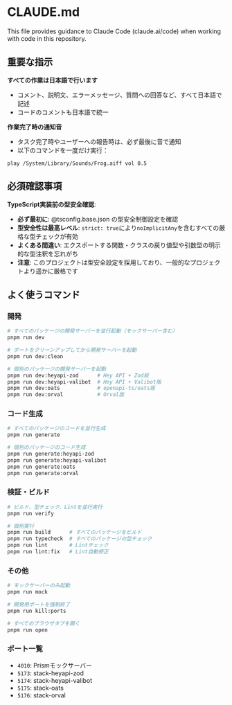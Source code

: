 # CLAUDE.md

This file provides guidance to Claude Code (claude.ai/code) when working with code in this repository.

## 重要な指示

**すべての作業は日本語で行います**
- コメント、説明文、エラーメッセージ、質問への回答など、すべて日本語で記述
- コードのコメントも日本語で統一

**作業完了時の通知音**
- タスク完了時やユーザーへの報告時は、必ず最後に音で通知
- 以下のコマンドを一度だけ実行：

```shell
play /System/Library/Sounds/Frog.aiff vol 0.5
```

## 必須確認事項

**TypeScript実装前の型安全確認**:
- **必ず最初に**: @tsconfig.base.json の型安全制御設定を確認
- **型安全性は最高レベル**: `strict: true`により`noImplicitAny`を含むすべての厳格な型チェックが有効
- **よくある間違い**: エクスポートする関数・クラスの戻り値型や引数型の明示的な型注釈を忘れがち
- **注意**: このプロジェクトは型安全設定を採用しており、一般的なプロジェクトより遥かに厳格です

## よく使うコマンド

### 開発

```bash
# すべてのパッケージの開発サーバーを並行起動（モックサーバー含む）
pnpm run dev

# ポートをクリーンアップしてから開発サーバーを起動
pnpm run dev:clean

# 個別のパッケージの開発サーバーを起動
pnpm run dev:heyapi-zod      # Hey API + Zod版
pnpm run dev:heyapi-valibot  # Hey API + Valibot版
pnpm run dev:oats            # openapi-ts/oats版
pnpm run dev:orval           # Orval版
```

### コード生成

```bash
# すべてのパッケージのコードを並行生成
pnpm run generate

# 個別のパッケージのコード生成
pnpm run generate:heyapi-zod
pnpm run generate:heyapi-valibot
pnpm run generate:oats
pnpm run generate:orval
```

### 検証・ビルド

```bash
# ビルド、型チェック、Lintを並行実行
pnpm run verify

# 個別実行
pnpm run build      # すべてのパッケージをビルド
pnpm run typecheck  # すべてのパッケージの型チェック
pnpm run lint       # Lintチェック
pnpm run lint:fix   # Lint自動修正
```

### その他

```bash
# モックサーバーのみ起動
pnpm run mock

# 開発用ポートを強制終了
pnpm run kill:ports

# すべてのブラウザタブを開く
pnpm run open
```

### ポート一覧

- `4010`: Prismモックサーバー
- `5173`: stack-heyapi-zod
- `5174`: stack-heyapi-valibot
- `5175`: stack-oats
- `5176`: stack-orval

